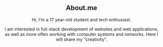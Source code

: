 <h2 align="center">About.me</h2>
<p align="center">
 Hi, I'm a 17 year-old student and tech enthusiast.
</p>

<p align="center">
 I am interested in full-stack development of websites and web applications, as well as more often working with computer systems and networks. Here I will share my “creativity”.
</p>
